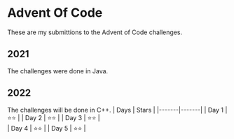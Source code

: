 # Advent Of Code
These are my submittions to the Advent of Code challenges.
## 2021
The challenges were done in Java.
## 2022
The challenges will be done in C++.
| Days  | Stars |
|-------|-------|
| Day 1 | ⭐⭐ |
| Day 2 | ⭐⭐ |
| Day 3 | ⭐⭐ |  
| Day 4 | ⭐⭐ |
| Day 5 | ⭐⭐ |  
